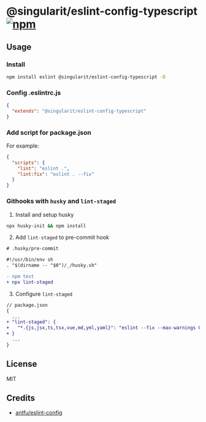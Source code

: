 # @singularit/eslint-config-typescript [![npm](https://img.shields.io/npm/v/@singularit/eslint-config-typescript?color=a1b858&label=)](https://npmjs.com/package/@singularit/eslint-config-typescript)

## Usage

### Install

```bash
npm install eslint @singularit/eslint-config-typescript -D
```

### Config .eslintrc.js

```json
{
  "extends": "@singularit/eslint-config-typescript"
}
```

### Add script for package.json

For example:

```json
{
  "scripts": {
    "lint": "eslint .",
    "lint:fix": "eslint . --fix"
  }
}
```

### Githooks with `husky` and `lint-staged`

1. Install and setup husky

```bash
npx husky-init && npm install
```

2. Add `lint-staged` to pre-commit hook

```diff
# .husky/pre-commit

#!/usr/bin/env sh
. "$(dirname -- "$0")/_/husky.sh"

- npm test
+ npx lint-staged
```

3. Configure `lint-staged`

```diff
// package.json
{
  ...
+ "lint-staged": {
+   "*.{js,jsx,ts,tsx,vue,md,yml,yaml}": "eslint --fix --max-warnings 0"
+ }
  ...
}
```

## License

MIT

## Credits

- [antfu/eslint-config](https://github.com/antfu/eslint-config) 
